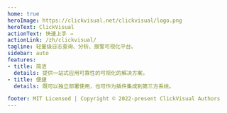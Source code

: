 ```yaml
---
home: true
heroImage: https://clickvisual.net/clickvisual/logo.png
heroText: ClickVisual
actionText: 快速上手 →
actionLink: /zh/clickvisual/
tagline: 轻量级日志查询、分析、报警可视化平台。
sidebar: auto
features:
- title: 简洁
  details: 提供一站式应用可靠性的可视化的解决方案。
- title: 便捷
  details: 既可以独立部署使用，也可作为插件集成到第三方系统。

footer: MIT Licensed | Copyright © 2022-present ClickVisual Authors
---
```


